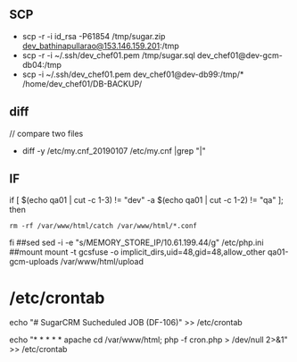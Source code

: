 ## SCP
* scp -r -i id_rsa -P61854 /tmp/sugar.zip dev_bathinapullarao@153.146.159.201:/tmp
* scp -r -i ~/.ssh/dev_chef01.pem /tmp/sugar.sql dev_chef01@dev-gcm-db04:/tmp
* scp -i ~/.ssh/dev_chef01.pem dev_chef01@dev-db99:/tmp/* /home/dev_chef01/DB-BACKUP/
## diff 
// compare two files
* diff -y /etc/my.cnf_20190107 /etc/my.cnf |grep "|"
## IF
if [ $(echo qa01 | cut -c 1-3) != "dev" -a $(echo qa01 | cut -c 1-2) != "qa" ]; then

    rm -rf /var/www/html/catch /var/www/html/*.conf
fi
##sed
sed -i -e "s/MEMORY_STORE_IP/10.61.199.44/g" /etc/php.ini
##mount
mount -t gcsfuse -o implicit_dirs,uid=48,gid=48,allow_other qa01-gcm-uploads /var/www/html/upload

# /etc/crontab
echo "# SugarCRM Sucheduled JOB (DF-106)" >> /etc/crontab

echo "* * * * * apache cd /var/www/html; php -f cron.php > /dev/null 2>&1" >> /etc/crontab
